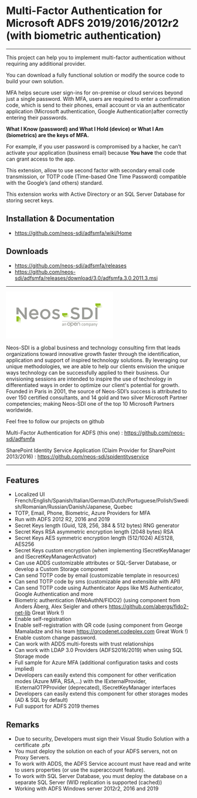 # Multi-Factor Authentication for Microsoft ADFS 2019/2016/2012r2 (with biometric authentication)
___

This project can help you to implement multi-factor authentication without requiring any additional provider.

You can download a fully functional solution or modify the source code to build your own solution.

MFA helps secure user sign-ins for on-premise or cloud services beyond just a single password. With MFA, users are required to enter a confirmation code, which is send to their phones, email account or via an authenticator application (Microsoft authentication, Google Authentication)after correctly entering their passwords.

**What I Know (password) and What I Hold (device) or What I Am (biometrics) are the keys of MFA.**

For example, if you user password is compromised by a hacker, he can’t activate your application (business email) because **You have** the code that can grant access to the app.

This extension, allow to use second factor with secondary email code transmission, or TOTP code (Time-based One Time Password) compatible with the Google’s (and others) standard. 

This extension works with Active Directory or an SQL Server Database for storing secret keys.

## Installation & Documentation
* <https://github.com/neos-sdi/adfsmfa/wiki/Home>
## Downloads
* <https://github.com/neos-sdi/adfsmfa/releases>
* <https://github.com/neos-sdi/adfsmfa/releases/download/3.0/adfsmfa.3.0.2011.3.msi>

___
![Neos Logo](logo.png)

Neos-SDI is a global business and technology consulting firm that leads organizations toward innovative growth faster through the identification, application and support of inspired technology solutions. By leveraging our unique methodologies, we are able to help our clients envision the unique ways technology can be successfully applied to their business. Our envisioning sessions are intended to inspire the use of technology in differentiated ways in order to optimize our client's potential for growth. Founded in Paris in 2001, the source of Neos-SDI’s success is attributed to over 150 certified consultants, and 14 gold and two silver Microsoft Partner competencies; making Neos-SDI one of the top 10 Microsoft Partners worldwide.

Feel free to follow our projects on github

Multi-Factor Authentication for ADFS (this one) : <https://github.com/neos-sdi/adfsmfa>

SharePoint Identity Service Application (Claim Provider for SharePoint 2013/2016) : <https://github.com/neos-sdi/spidentityservice>
___
## Features
* Localized UI French/English/Spanish/Italian/German/Dutch/Portuguese/Polish/Swedish/Romanian/Russian/Danish/Japanese, Quebec
* TOTP, Email, Phone, Biometric, Azure Providers for MFA
* Run with ADFS 2012 R2, 2016 and 2019
* Secret Keys length (Guid, 128, 256, 384 & 512 bytes) RNG generator
* Secret Keys RSA asymmetric encryption length (2048 bytes) RSA
* Secret Keys AES symmetric encryption length (512/1024) AES128, AES256
* Secret Keys custom encryption (when implementing ISecretKeyManager and ISecretKeyManagerActivator)
* Can use ADDS customizable attributes or SQL-Server Database, or develop a Custom Storage component
* Can send TOTP code by email (customizable template in resources)
* Can send TOTP code by sms (customizable and extensible with API)
* Can send TOTP code using Authenticator Apps like MS Authenticator, Google Authentication and more
* Biometric authentication (WebAuthN/FIDO2) (using component from Anders Åberg, Alex Seigler and others <https://github.com/abergs/fido2-net-lib> Great Work !)
* Enable self-registration
* Enable self-registration with QR code (using component from  George Mamaladze and his team <https://qrcodenet.codeplex.com> Great Work !)
* Enable custom change password.
* Can work with ADDS multi-forests with trust relationships
* Can work with LDAP 3.0 Providers (ADFS2016/2019) when using SQL Storage mode
* Full sample for Azure MFA (additional configuration tasks and costs implied)
* Developers can easily extend this component for other verification modes (Azure MFA, RSA,…) with the IExternalProvider, IExternalOTPProvider (deprecated), ISecretKeyManager interfaces
* Developers can easily extend this component for other storages modes (AD & SQL by default)
* Full support for ADFS 2019 themes

## Remarks
* Due to security, Developers must sign their Visual Studio Solution with a certificate .pfx
* You must deploy the solution on each of your ADFS servers, not on Proxy Servers.
* To work with ADDS, the ADFS Service account must have read and write to users properties (or use the superaccount feature).
* To work with SQL Server Database, you must deploy the database on a separate SQL Server (WID replication is supported (cached))
* Working with ADFS Windows server 2012r2, 2016 and 2019
